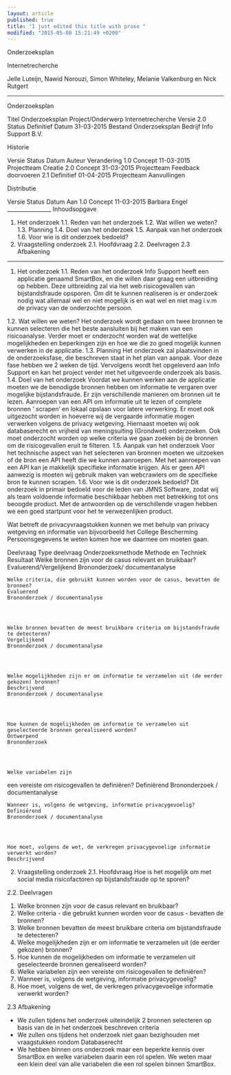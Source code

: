 ```yaml
---
layout: article
published: true
title: "I just edited this title with prose "
modified: "2015-05-08 15:21:49 +0200"
---
```



Onderzoeksplan
 
 
Internetrecherche
 
 
 
Jelle Luteijn, Nawid Norouzi, Simon Whiteley, Melanie Valkenburg en Nick Rutgert
________________


Onderzoeksplan


Titel
	Onderzoeksplan
	Project/Onderwerp
	Internetrecherche
	Versie
	2.0
	Status
	Definitief
	Datum
	31-03-2015
	Bestand
	Onderzoeksplan
	Bedrijf
	Info Support B.V.
	 
 
Historie
 
Versie
	Status
	Datum
	Auteur
	Verandering
	1.0
	Concept
	11-03-2015
	Projectteam
	Creatie
	2.0
	Concept
	31-03-2015
	Projectteam
	Feedback doorvoeren
	2.1
	Definitief
	01-04-2015
	Projectteam
	Aanvullingen
	

Distributie
 
Versie
	Status
	Datum
	Aan
	1.0
	Concept
	11-03-2015
	Barbara Engel
	________________
Inhoudsopgave


1. Het onderzoek
1.1. Reden van het onderzoek
1.2. Wat willen we weten?
1.3. Planning
1.4. Doel van het onderzoek
1.5. Aanpak van het onderzoek
1.6. Voor wie is dit onderzoek bedoeld?
2. Vraagstelling onderzoek
2.1. Hoofdvraag
2.2. Deelvragen
2.3 Afbakening




________________


1. Het onderzoek
1.1. Reden van het onderzoek
Info Support heeft een applicatie genaamd SmartBox, en die willen daar graag een uitbreiding op hebben. Deze uitbreiding zal via het web risicogevallen van bijstandsfraude opsporen. Om dit te kunnen realiseren is er onderzoek nodig wat allemaal wel en niet mogelijk is en wat wel en niet mag i.v.m de privacy van de onderzochte persoon.


1.2. Wat willen we weten?
Het onderzoek wordt gedaan om twee bronnen te kunnen selecteren die het beste aansluiten bij het maken van een risicoanalyse. Verder moet er onderzocht worden wat de wettelijke mogelijkheden en beperkingen zijn en hoe we die zo goed mogelijk kunnen verwerken in de applicatie.
1.3. Planning
Het onderzoek zal plaatsvinden in de onderzoeksfase, die beschreven staat in het plan van aanpak. Voor deze fase hebben we 2 weken de tijd. Vervolgens wordt het opgeleverd aan Info Support en kan het project verder met het uitgevoerde onderzoek als basis.
1.4. Doel van het onderzoek 
Voordat we kunnen werken aan de applicatie moeten we de benodigde bronnen hebben om informatie te vergaren over mogelijke bijstandsfraude. Er zijn verschillende manieren om bronnen uit te lezen. Aanroepen van een API om informatie uit te lezen of complete bronnen ‘ scrapen’  en lokaal opslaan voor latere verwerking. Er moet ook uitgezocht worden in hoeverre wij de vergaarde informatie mogen verwerken volgens de privacy wetgeving. Hiernaast moeten wij ook databaserecht en vrijheid van meningsuiting (Grondwet) onderzoeken. Ook moet onderzocht worden op welke criteria we gaan zoeken bij de bronnen om de risicogevallen eruit te filteren.
1.5. Aanpak van het onderzoek
Voor het technische aspect van het selecteren van bronnen moeten we uitzoeken of de bron een API heeft die we kunnen aanroepen. Met het aanroepen van een API kan je makkelijk specifieke informatie krijgen. Als er geen API aanwezig is moeten wij gebruik maken van webcrawlers om de specifieke bron te kunnen scrapen. 
1.6. Voor wie is dit onderzoek bedoeld?
Dit onderzoek in primair bedoeld voor de leden van JMNS Software, zodat wij als team voldoende informatie beschikbaar hebben met betrekking tot ons beoogde product.
Met de antwoorden op de verschillende vragen hebben we een goed startpunt voor het te verwezenlijken product. 


Wat betreft de privacyvraagstukken kunnen we met behulp van privacy wetgeving en informatie van bijvoorbeeld het College Bescherming Persoonsgegevens te weten komen hoe we daarmee om moeten gaan.  


Deelvraag
	Type deelvraag
	Onderzoeksmethode
	Methode en Techniek
	Resultaat
	Welke bronnen zijn voor de casus relevant en bruikbaar? 
	Evaluerend/Vergelijkend
	Brononderzoek/ documentanalyse
	

	

	Welke criteria, die gebruikt kunnen worden voor de casus, bevatten de bronnen? 
	Evaluerend
	Brononderzoek / documentanalyse
	

	

	Welke bronnen bevatten de meest bruikbare criteria om bijstandsfraude te detecteren?
	Vergelijkend
	Brononderzoek / documentanalyse
	

	

	Welke mogelijkheden zijn er om informatie te verzamelen uit (de eerder gekozen) bronnen?
	Beschrijvend
	Brononderzoek / documentanalyse
	

	

	Hoe kunnen de mogelijkheden om informatie te verzamelen uit geselecteerde bronnen gerealiseerd worden?
	Ontwerpend
	Brononderzoek
	

	

	Welke variabelen zijn 
een vereiste om risicogevallen te definiëren?
	Definiërend
	Brononderzoek / documentanalyse
	

	

	Wanneer is, volgens de wetgeving, informatie privacygevoelig?
	Definiërend
	Brononderzoek / documentanalyse
	

	

	Hoe moet, volgens de wet, de verkregen privacygevoelige informatie verwerkt worden?
	Beschrijvend
	

	

	

	

2. Vraagstelling onderzoek
2.1. Hoofdvraag
Hoe is het mogelijk om met social media risicofactoren op bijstandsfraude op te sporen?


2.2. Deelvragen
1. Welke bronnen zijn voor de casus relevant en bruikbaar? 
2. Welke criteria  - die gebruikt kunnen worden voor de casus - bevatten de bronnen? 
3. Welke bronnen bevatten de meest bruikbare criteria om bijstandsfraude te detecteren?
4. Welke mogelijkheden zijn er om informatie te verzamelen uit (de eerder gekozen) bronnen?
5. Hoe kunnen de mogelijkheden om informatie te verzamelen uit geselecteerde bronnen gerealiseerd worden?
6. Welke variabelen zijn een vereiste om risicogevallen te definiëren?
7. Wanneer is, volgens de wetgeving, informatie privacygevoelig?
8. Hoe moet, volgens de wet, de verkregen privacygevoelige informatie verwerkt worden? 


2.3 Afbakening
* We zullen tijdens het onderzoek uiteindelijk 2 bronnen selecteren op basis van de in het onderzoek beschreven criteria
* We zullen ons tijdens het onderzoek niet gaan bezighouden met vraagstukken rondom Databaserecht
* We hebben binnen ons onderzoek maar een beperkte kennis over SmartBox en welke variabelen daarin een rol spelen. We weten maar een klein deel van alle variabelen die een rol spelen binnen SmartBox.
